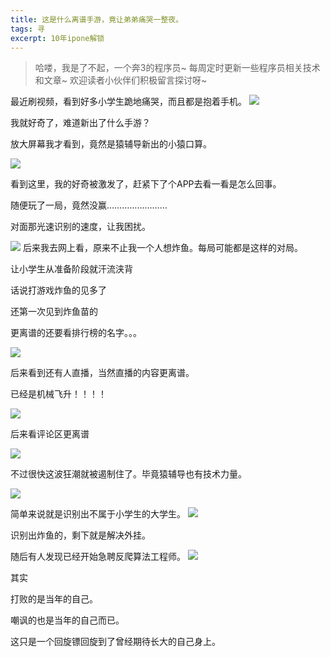```yaml
---
title: 这是什么离谱手游，竟让弟弟痛哭一整夜。
tags: 寻
excerpt: 10年ipone解锁
---
```


> 哈喽，我是了不起，一个奔3的程序员~
> 每周定时更新一些程序员相关技术和文章~
>欢迎读者小伙伴们积极留言探讨呀~


最近刷视频，看到好多小学生跪地痛哭，而且都是抱着手机。
![](https://files.mdnice.com/user/26505/ac2e8dba-b37a-4093-8e4a-4f87f047ac14.png)

我就好奇了，难道新出了什么手游？

放大屏幕我才看到，竟然是猿辅导新出的小猿口算。


![](https://files.mdnice.com/user/26505/11199e56-0cd2-42d0-976d-e940aeebaa54.png)

看到这里，我的好奇被激发了，赶紧下了个APP去看一看是怎么回事。

随便玩了一局，竟然没赢……………………

对面那光速识别的速度，让我困扰。


![](https://files.mdnice.com/user/26505/19d7bcd2-8a8d-4792-a62e-0aea71202f27.png)
后来我去网上看，原来不止我一个人想炸鱼。每局可能都是这样的对局。

让小学生从准备阶段就汗流浃背

话说打游戏炸鱼的见多了

还第一次见到炸鱼苗的

更离谱的还要看排行榜的名字。。。


![](https://files.mdnice.com/user/26505/b88b98e8-5c36-4d99-a983-eebad85bfabe.png)

后来看到还有人直播，当然直播的内容更离谱。

已经是机械飞升！！！！

![](https://files.mdnice.com/user/26505/3c387ab3-810c-4c37-96c1-14125f1d3cb2.png)

后来看评论区更离谱

![](https://files.mdnice.com/user/26505/c488876f-1458-47aa-b1a9-b3bf642ce362.png)

不过很快这波狂潮就被遏制住了。毕竟猿辅导也有技术力量。


![](https://files.mdnice.com/user/26505/444fe445-4fc6-4e5c-8f4f-5c052b4a731e.png)

简单来说就是识别出不属于小学生的大学生。
![](https://files.mdnice.com/user/26505/e77f8ba8-e591-4c76-a466-b0ff60175707.png)

识别出炸鱼的，剩下就是解决外挂。

随后有人发现已经开始急聘反爬算法工程师。
![](https://files.mdnice.com/user/26505/23571eb9-2bfe-4fb1-8e0e-da0ea0764664.png)

其实

打败的是当年的自己。

嘲讽的也是当年的自己而已。

这只是一个回旋镖回旋到了曾经期待长大的自己身上。







